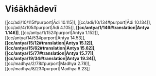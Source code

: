 # Viśākhādevī

[[cc/adi/10/115#purport|Ādi 10.115]], [[cc/adi/10/134#purport|Ādi 10.134]], [[cc/adi/4/105#purport|Ādi 4.105]], **[[cc/antya/1/146#translation|Antya 1.146]]**, [[cc/antya/1/152#purport|Antya 1.152]], [[cc/antya/14/53#purport|Antya 14.53]], **[[cc/antya/15/12#translation|Antya 15.12]]**, **[[cc/antya/15/62#translation|Antya 15.62]]**, **[[cc/antya/15/77#translation|Antya 15.77]]**, **[[cc/antya/19/34#translation|Antya 19.34]]**, [[cc/madhya/2/78#purport|Madhya 2.78]], [[cc/madhya/8/23#purport|Madhya 8.23]]

